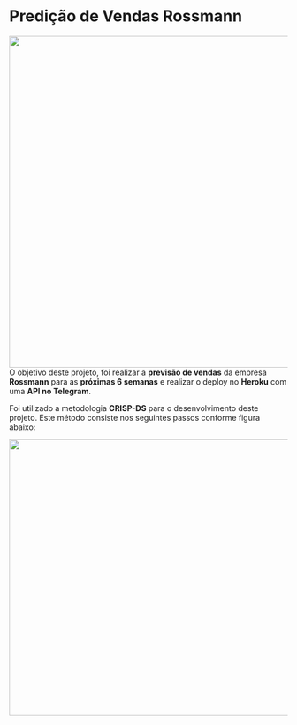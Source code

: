 # Predição de Vendas Rossmann

<img align="right" width="1000" height="600" src="https://img1.wsimg.com/isteam/ip/b8b02fee-4345-4577-9a87-00153d078373/001-0001.jpg/:/rs=w:1534.5px,cg:true,m">





O objetivo deste projeto, foi realizar a **previsão de vendas** da empresa **Rossmann** para as **próximas 6 semanas** e realizar o deploy no **Heroku** com uma **API no Telegram**.

Foi utilizado a metodologia **CRISP-DS** para o desenvolvimento deste projeto. Este método consiste nos seguintes passos conforme figura abaixo:


<img align="right" width="800" height="500" src="https://img1.wsimg.com/isteam/ip/b8b02fee-4345-4577-9a87-00153d078373/teste2-0001.png/:/cr=t:0%25,l:0%25,w:100%25,h:100%25/rs=w:1534.5px,cg:true">

